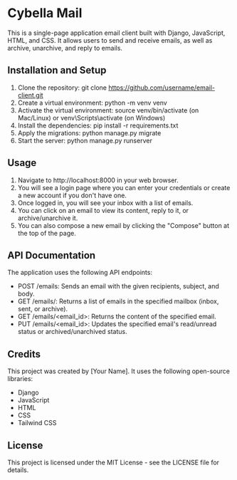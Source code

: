 # Cybella Mail
This is a single-page application email client built with Django, JavaScript, HTML, and CSS. It allows users to send and receive emails, as well as archive, unarchive, and reply to emails.

## Installation and Setup
1. Clone the repository: git clone https://github.com/username/email-client.git
2. Create a virtual environment: python -m venv venv
3. Activate the virtual environment: source venv/bin/activate (on Mac/Linux) or venv\Scripts\activate (on Windows)
4. Install the dependencies: pip install -r requirements.txt
5. Apply the migrations: python manage.py migrate
6. Start the server: python manage.py runserver

## Usage
1. Navigate to http://localhost:8000 in your web browser.
2. You will see a login page where you can enter your credentials or create a new account if you don't have one.
3. Once logged in, you will see your inbox with a list of emails.
4. You can click on an email to view its content, reply to it, or archive/unarchive it.
5. You can also compose a new email by clicking the "Compose" button at the top of the page.

## API Documentation
The application uses the following API endpoints:

* POST /emails: Sends an email with the given recipients, subject, and body.
* GET /emails/<mailbox>: Returns a list of emails in the specified mailbox (inbox, sent, or archive).
* GET /emails/<email_id>: Returns the content of the specified email.
* PUT /emails/<email_id>: Updates the specified email's read/unread status or archived/unarchived status.

## Credits
This project was created by [Your Name]. It uses the following open-source libraries:

* Django
* JavaScript
* HTML
* CSS
* Tailwind CSS

## License
This project is licensed under the MIT License - see the LICENSE file for details.
